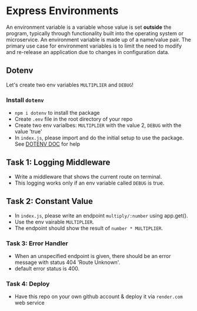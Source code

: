 # Express Environments

An environment variable is a variable whose value is set **outside** the program, typically through functionality built into the operating system or microservice. An environment variable is made up of a name/value pair. The primary use case for environment variables is to limit the need to modify and re-release an application due to changes in configuration data.

## Dotenv
Let's create two env variables `MULTIPLIER` and `DEBUG`! 

### Install `dotenv` 
- `npm i dotenv` to install the package
- Create `.env` file in the root directory of your repo 
- Create two env varialbes: `MULTIPLIER` with the value 2, `DEBUG` with the value 'true'
- In `index.js`, please import and do the initial setup to use the package. See [DOTENV DOC](https://www.npmgit@github.com:Fbw-22-E03/05-environment-variable-KamilWawrzynczuk.gitjs.com/package/dotenv) for help

## Task 1: Logging Middleware
- Write a middleware that shows the current route on terminal.
- This logging works only if an env variable called `DEBUG` is true. 

## Task 2: Constant Value
- In `index.js`, please write an endpoint `multiply/:number` using app.get(). 
- Use the env vairable `MULTIPLIER`.  
- The endpoint should show the result of `number * MULTIPLIER`.

### Task 3: Error Handler
- When an unspecified endpoint is given, there should be an error message with status 404 'Route Unknown'.
- default error status is 400.

### Task 4: Deploy
- Have this repo on your own github account & deploy it via `render.com` web service  
